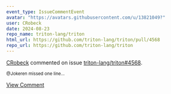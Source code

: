 ```yaml
---
event_type: IssueCommentEvent
avatar: "https://avatars.githubusercontent.com/u/13821049?"
user: CRobeck
date: 2024-08-23
repo_name: triton-lang/triton
html_url: https://github.com/triton-lang/triton/pull/4568
repo_url: https://github.com/triton-lang/triton
---
```


<a href='https://github.com/CRobeck' target='_blank'>CRobeck</a> commented on issue <a href='https://github.com/triton-lang/triton/pull/4568' target='_blank'>triton-lang/triton#4568</a>.

<small>@Jokeren missed one line...</small>

<a href='https://github.com/triton-lang/triton/pull/4568' target='_blank'>View Comment</a>